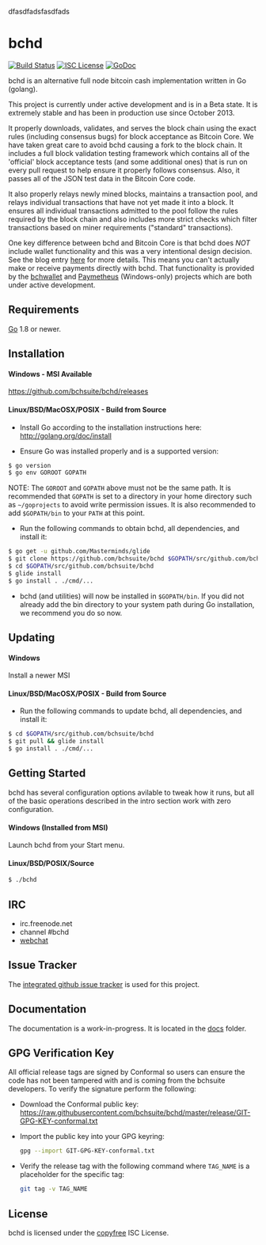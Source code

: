 dfasdfadsfasdfads

bchd
====

[![Build Status](https://travis-ci.org/bchsuite/bchd.png?branch=master)](https://travis-ci.org/bchsuite/bchd)
[![ISC License](http://img.shields.io/badge/license-ISC-blue.svg)](http://copyfree.org)
[![GoDoc](https://img.shields.io/badge/godoc-reference-blue.svg)](http://godoc.org/github.com/bchsuite/bchd)

bchd is an alternative full node bitcoin cash implementation written in Go (golang).

This project is currently under active development and is in a Beta state.  It
is extremely stable and has been in production use since October 2013.

It properly downloads, validates, and serves the block chain using the exact
rules (including consensus bugs) for block acceptance as Bitcoin Core.  We have
taken great care to avoid bchd causing a fork to the block chain.  It includes a
full block validation testing framework which contains all of the 'official'
block acceptance tests (and some additional ones) that is run on every pull
request to help ensure it properly follows consensus.  Also, it passes all of
the JSON test data in the Bitcoin Core code.

It also properly relays newly mined blocks, maintains a transaction pool, and
relays individual transactions that have not yet made it into a block.  It
ensures all individual transactions admitted to the pool follow the rules
required by the block chain and also includes more strict checks which filter
transactions based on miner requirements ("standard" transactions).

One key difference between bchd and Bitcoin Core is that bchd does *NOT* include
wallet functionality and this was a very intentional design decision.  See the
blog entry [here](https://blog.conformal.com/bchd-not-your-moms-bitcoin-daemon)
for more details.  This means you can't actually make or receive payments
directly with bchd.  That functionality is provided by the
[bchwallet](https://github.com/bchsuite/bchwallet) and
[Paymetheus](https://github.com/bchsuite/Paymetheus) (Windows-only) projects
which are both under active development.

## Requirements

[Go](http://golang.org) 1.8 or newer.

## Installation

#### Windows - MSI Available

https://github.com/bchsuite/bchd/releases

#### Linux/BSD/MacOSX/POSIX - Build from Source

- Install Go according to the installation instructions here:
  http://golang.org/doc/install

- Ensure Go was installed properly and is a supported version:

```bash
$ go version
$ go env GOROOT GOPATH
```

NOTE: The `GOROOT` and `GOPATH` above must not be the same path.  It is
recommended that `GOPATH` is set to a directory in your home directory such as
`~/goprojects` to avoid write permission issues.  It is also recommended to add
`$GOPATH/bin` to your `PATH` at this point.

- Run the following commands to obtain bchd, all dependencies, and install it:

```bash
$ go get -u github.com/Masterminds/glide
$ git clone https://github.com/bchsuite/bchd $GOPATH/src/github.com/bchsuite/bchd
$ cd $GOPATH/src/github.com/bchsuite/bchd
$ glide install
$ go install . ./cmd/...
```

- bchd (and utilities) will now be installed in ```$GOPATH/bin```.  If you did
  not already add the bin directory to your system path during Go installation,
  we recommend you do so now.

## Updating

#### Windows

Install a newer MSI

#### Linux/BSD/MacOSX/POSIX - Build from Source

- Run the following commands to update bchd, all dependencies, and install it:

```bash
$ cd $GOPATH/src/github.com/bchsuite/bchd
$ git pull && glide install
$ go install . ./cmd/...
```

## Getting Started

bchd has several configuration options avilable to tweak how it runs, but all
of the basic operations described in the intro section work with zero
configuration.

#### Windows (Installed from MSI)

Launch bchd from your Start menu.

#### Linux/BSD/POSIX/Source

```bash
$ ./bchd
```

## IRC

- irc.freenode.net
- channel #bchd
- [webchat](https://webchat.freenode.net/?channels=bchd)

## Issue Tracker

The [integrated github issue tracker](https://github.com/bchsuite/bchd/issues)
is used for this project.

## Documentation

The documentation is a work-in-progress.  It is located in the [docs](https://github.com/bchsuite/bchd/tree/master/docs) folder.

## GPG Verification Key

All official release tags are signed by Conformal so users can ensure the code
has not been tampered with and is coming from the bchsuite developers.  To
verify the signature perform the following:

- Download the Conformal public key:
  https://raw.githubusercontent.com/bchsuite/bchd/master/release/GIT-GPG-KEY-conformal.txt

- Import the public key into your GPG keyring:
  ```bash
  gpg --import GIT-GPG-KEY-conformal.txt
  ```

- Verify the release tag with the following command where `TAG_NAME` is a
  placeholder for the specific tag:
  ```bash
  git tag -v TAG_NAME
  ```

## License

bchd is licensed under the [copyfree](http://copyfree.org) ISC License.
